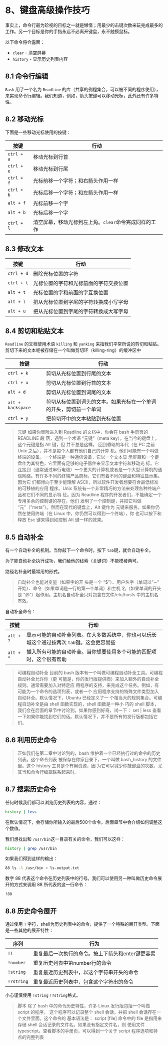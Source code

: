 # 8、键盘高级操作技巧

事实上，命令行最为珍视的目标之一就是懒惰；用最少的击键次数来玩完成最多的工作。另一个目标是你的手指永远不必离开键盘，永不触摸鼠标。

以下命令将会露面：

- `clear` - 清空屏幕
- `history` - 显示历史列表内容

## 8.1 命令行编辑

`Bash` 用了一个名为 `Readline` 的库（共享的例程集合，可以被不同的程序使用），来实现命令行编辑。我们知道，例如，箭头按键可以移动光标，此外还有许多特性。

## 8.2 移动光标

下面是一些移动光标使用的按键：

| 按键       | 行动                                                  |
| ---------- | ----------------------------------------------------- |
| `ctrl + a` | 移动光标到行首                                        |
| `ctrl + e` | 移动光标到行尾                                        |
| `ctrl + f` | 光标前移一个字符；和右箭头作用一样                    |
| `ctrl + b` | 光标后移一个字符；和左箭头作用一样                    |
| `alt + f`  | 光标前移一个字                                        |
| `alt + b`  | 光标后移一个字                                        |
| `ctrl + l` | 清空屏幕，移动光标到左上角。`clear`命令完成同样的工作 |

## 8.3 修改文本

| 按键       | 行动                                   |
| ---------- | -------------------------------------- |
| `ctrl + d` | 删除光标位置的字符                     |
| `ctrl + t` | 光标位置的字符和光标前面的字符交换位置 |
| `alt + t`  | 光标位置的字和前面的字互换位置         |
| `alt + l`  | 把从光标位置到字尾的字符转换成小写字母 |
| `alt + u`  | 把从光标位置到字尾的字符转换成大写字母 |

## 8.4 剪切和粘贴文本

`Readline` 的文档使用术语 `killing` 和 `yanking` 来指我们平常所说的剪切和粘贴。剪切下来的文本呢被存储在一个叫做剪切环（killing-ring）的缓冲区中

| 按键              | 行动                                                         |
| ----------------- | ------------------------------------------------------------ |
| `ctrl + k`        | 剪切从光标位置到行尾的文本                                   |
| `ctrl + u`        | 剪切从光标位置到行首的文本                                   |
| `alt + d`         | 剪切从光标位置到词尾的文本                                   |
| `alt + backspace` | 剪切从标位置到词头的文本。如果光标在一个单词的开头，剪切前一个单词 |
| `ctrl + y`        | 把剪切环中的文本粘贴到光标位置                               |

> 元键 如果你冒险进入到 Readline 的文档中，你会在 bash 手册页的 READLINE 段 落，遇到一个术语 “元键”（meta key）。在当今的键盘上，这个元键是指 Alt 键，但 并不总是这样。 回到昏暗的年代（在 PC 之前 Unix 之后），并不是每个人都有他们自己的计算 机。他们可能有一个叫做终端的设备。一个终端是一种通信设备，它以一个文本显 示屏幕和一个键盘作为其特色，它里面有足够的电子器件来显示文本字符和移动光 标。它连接到（通常通过串行电缆）一个更大的计算机或者是一个大型计算机的通 信网络。有许多不同的终端产品商标，它们有着不同的键盘和特征显示集。因为它 们都倾向于至少能理解 ASCII，所以软件开发者想要符合最低标准的可移植的应用 程序。Unix 系统有一个非常精巧的方法来处理各种终端产品和它们不同的显示特 征。因为 Readline 程序的开发者们，不能确定一个专用多余的控制键的存在，他们 发明了一个控制键，并把它叫做 “元”（”meta”）。然而在现代的键盘上，Alt 键作为 元键来服务。如果你仍然在使用终端（在 Linux 中，你仍然可以得到一个终端），你 也可以按下和释放 Esc 键来得到如控制 Alt 键一样的效果。

## 8.5 自动补全

有一个自动补全的机制。当你敲下一个命令时，按下 `tab`键，就会自动补全。

为了能自动补全执行成功，我们给他的线索（关键词）不能模棱两可。

路径名补全时最常用的形式。

> 自动补全也能对变量（如果字的开 头是一个 “$”）、用户名字（单词以”∼” 开始）、命令（如果单词是一行的第一个单词）和主机 名（如果单词的开头是 “@”）起作用。主机名自动补全只对包含在文件/etc/hosts 中的主机名 有效。

自动补全命令：

| 按键      | 行动                                                         |
| --------- | ------------------------------------------------------------ |
| `alt + ?` | 显示可能的自动补全列表。在大多数系统中，你也可以玩长城这个通过按两次 `tab`键。这会更容易些 |
| `alt + *` | 插入所有可能的自动补全。当你想要使用多个可能的匹配项时，这个很有帮助 |

> 可编程自动补全 目前的 bash 版本有一个叫做可编程自动补全工具。可编程自动补全允许你（更 可能是，你的发行版提供商）来加入额外的自动补全规则。通常需要加入对特定应 用程序的支持，来完成这个任务。例如，有可能为一个命令的选项列表，或者一个 应用程序支持的特殊文件类型加入自动补全。默认情况下，Ubuntu 已经定义了一 个相当大的规则集合。可编程自动补全是由 shell 函数实现的，shell 函数是一种小 巧的 shell 脚本，我们会在后面的章节中讨论到。如果你感到好奇，试一下： set | less 查看一下如果你能找到它们的话。默认情况下，并不是所有的发行版都包括它 们。

## 8.6 利用历史命令

> 正如我们在第二章中讨论到的，bash 维护着一个已经执行过的命令的历史列表。这个命令列表 被保存在你家目录下，一个叫做.bash_history 的文件里。这个 history 工具是个有用资源，因 为它可以减少你敲键盘的次数，尤其当和命令行编辑联系起来时。

## 8.7 搜索历史命令

任何时候我们都可以浏览历史列表的内容，通过：

```sh
history | less
```

在默认情况下，会存储你所输入的最后500个命令。后面章节中会介绍如何调整这个数值。

我们想找出和 `/usr/bin`这一目录有关的命令，我们可以这样：

```sh
history | grep /usr/bin
```

如果我们得到这样的输出：

```sh
88 ls -l /usr/bin > ls-output.txt
```

数字 88 代表这个命令在历史列表中的行号。我们可以使用另一种叫做历史命令展开的方式来调用 88 所代表的这一行命令：

```sh
!88
```

## 8.8 历史命令展开

通过使用 `!` 字符，shell为历史列表中的命令，提供了一个特殊的展开类型。下面是一些其他的展开特性：

| 序列       | 行为                                              |
| ---------- | ------------------------------------------------- |
| `!!`       | 重复最后一次执行的命令。按上下箭头和enter键更容易 |
| `!number`  | 重复历史列表中第number行的命令                    |
| `!string`  | 重复最近历史列表中，以这个字符串开头的命令        |
| `!?string` | 重复最近历史列表中，包含这个字符串的命令          |

小心谨慎使用 `!string` `!?string`格式。

> 脚本 除了 bash 中的命令历史特性，许多 Linux 发行版包括一个叫做 script 的程序， 这个程序可以记录整个 shell 会话，并把 shell 会话存在一个文件里面。这个命令的 基本语法是： script [file] 命令中的 file 是指用来存储 shell 会话记录的文件名。如果没有指定文件名，则 使用文件 typescript。查看脚本的手册页，可以得到一个关于 script 程序选项和特 点的完整列表
